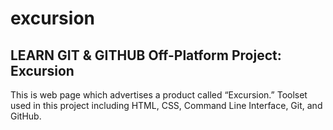 # excursion
## LEARN GIT &amp; GITHUB Off-Platform Project: Excursion

This is web page which advertises a product called “Excursion.” Toolset used in this project including HTML, CSS, Command Line Interface, Git, and GitHub.
